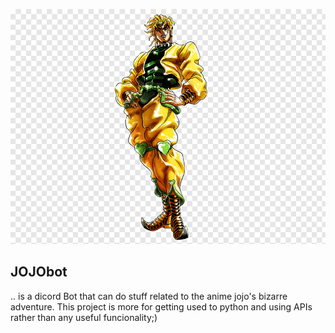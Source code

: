 ![alt text](https://github.com/chris234567/JOJObot/blob/master/dio-brando-jojo-s-bizarre-adventure-all-star-battle-manga-jotaro-kujo-png-clip-art.png)

## JOJObot
.. is a dicord Bot that can do stuff related to the anime jojo's bizarre adventure.
This project is more for getting used to python and using APIs rather than any useful funcionality;)
